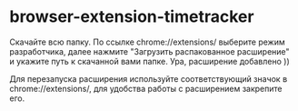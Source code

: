 # browser-extension-timetracker

Скачайте всю папку. По ссылке chrome://extensions/ выберите режим разработчика, далее нажмите "Загрузить распакованное расширение" и укажите путь к скачанной вами папке. Ура, расширение добавлено ))

Для перезапуска расширения используйте соответствующий значок в chrome://extensions/, для удобства работы с расширением закрепите его.
